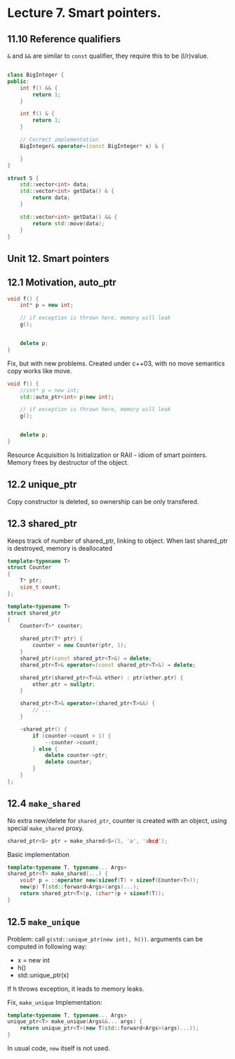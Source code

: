 # Lecture 7. Smart pointers.

## 11.10 Reference qualifiers

`&` and `&&` are similar to `const` qualifier, they require this to be (l/r)value.

```cpp

class BigInteger {
public:
	int f() && {
		return 1;
	}

	int f() & {
		return 1;
	}

	// Correct implementation
	BigInteger& operator=(const BigInteger* x) & {

	}
}

struct S {
	std::vector<int> data;
	std::vector<int> getData() & {
		return data;
	}

	std::vector<int> getData() && {
		return std::move(data);
	}
}
```

## Unit 12. Smart pointers

## 12.1 Motivation, auto_ptr

```cpp
void f() {
	int* p = new int;

	// if exception is thrown here, memory will leak
	g();


	delete p;
}
```

Fix, but with new problems. Created under c++03, with no
move semantics copy works like move.

```cpp
void f() {
	//int* p = new int;
	std::auto_ptr<int> p(new int);

	// if exception is thrown here, memory will leak
	g();


	delete p;
}
```

Resource Acquisition Is Initialization or RAII - idiom of smart pointers. Memory frees by destructor of the object.

## 12.2 unique_ptr

Copy constructor is deleted, so ownership can be only transfered.

## 12.3 shared_ptr

Keeps track of number of shared_ptr, linking to object.
When last shared_ptr is destroyed, memory is deallocated

```cpp
template<typename T>
struct Counter
{
	T* ptr;
	size_t count;
};

template<typename T>
struct shared_ptr
{
	Counter<T>* counter;

	shared_ptr(T* ptr) {
		counter = new Counter(ptr, 1);
	}
	shared_ptr(const shared_ptr<T>&) = delete;
	shared_ptr<T>& operator=(const shared_ptr<T>&) = delete;

	shared_ptr(shared_ptr<T>&& other) : ptr(other.ptr) {
		other.ptr = nullptr;
	}

	shared_ptr<T>& operator=(shared_ptr<T>&&) {
		// ...
	}

	~shared_ptr() {
		if (counter->count > 1) {
			--counter->count;
		} else {
			delete counter->ptr;
			delete counter;
		}
	}
};
```

## 12.4 `make_shared`

No extra new/delete for `shared_ptr`, counter is created with an object, using special `make_shared` proxy.
```cpp
shared_ptr<S> ptr = make_shared<S>(5, 'a', 'abcd');
```

Basic implementation
```cpp
template<typename T, typename... Args>
shared_ptr<T> make_shared(...) {
	void* p = ::operator new(sizeof(T) + sizeof(Counter<T>));
	new(p) T(std::forward<Args>(args)...);
	return shared_ptr<T>(p, (char*)p + sizeof(T));
}
```

## 12.5 ``make_unique``

Problem: call `g(std::unique_ptr(new int), h())`. arguments can be computed in following way:

- x = new int
- h() 
- std::unique_ptr(x)

If h throws exception, it leads to memory leaks.

Fix, `make_unique`
Implementation:
```cpp
template<typename T, typename... Args>
unique_ptr<T> make_unique(Args&&... args) {
	return unique_ptr<T>(new T(std::forward<Args>(args)...));
}
```

In usual code, `new` itself is not used.
